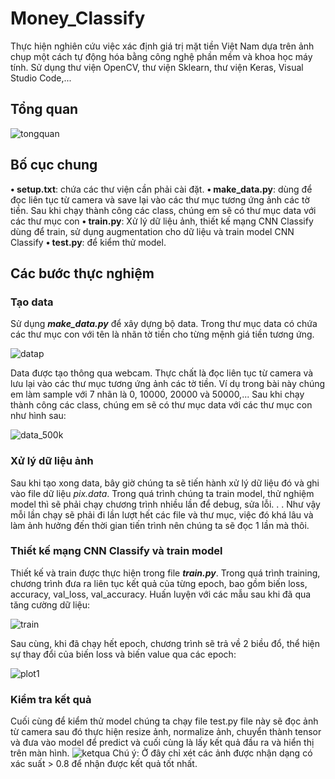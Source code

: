 # Money_Classify

Thực hiện nghiên cứu việc xác định giá trị mặt tiền Việt Nam dựa trên ảnh chụp một cách tự động hóa bằng công nghệ phần mềm và khoa học máy tính. Sử dụng thư viện OpenCV, thư viện Sklearn, thư viện Keras, Visual Studio Code,...
## Tổng quan

![tongquan](https://github.com/nmhieu02/Money_Classify/assets/133008099/b297ce55-f0c0-47fb-a392-63a8fb4fe439)

## Bố cục chung

**• setup.txt**: chứa các thư viện cần phải cài đặt.
**• make_data.py**: dùng để đọc liên tục từ camera và save lại vào các thư mục tương ứng ảnh các tờ tiền. Sau khi chạy thành công các class, chúng em sẽ có thư mục data với các thư mục con
**• train.py**: Xử lý dữ liệu ảnh, thiết kế mạng CNN Classify dùng để train, sử dụng augmentation cho dữ liệu và train model CNN Classify
**• test.py**: để kiểm thử model.

## Các bước thực nghiệm
### Tạo data
Sử dụng _**make_data.py**_ để xây dựng bộ data. Trong thư mục data có chứa các thư mục con với tên là nhãn tờ tiền cho từng mệnh giá tiền tương ứng.

![datap](https://github.com/nmhieu02/Money_Classify/assets/133008099/a86f3aab-c0ca-4289-b956-b88a9826e53e)

Data được tạo thông qua webcam. Thực chất là đọc liên tục từ camera và lưu lại vào các thư mục tương ứng ảnh các tờ tiền. Ví dụ trong bài này chúng em làm sample với 7 nhãn là 0, 10000, 20000 và 50000,... Sau khi chạy thành công các class, chúng em sẽ có thư mục data với các thư mục con như hình sau:

![data_500k](https://github.com/nmhieu02/Money_Classify/assets/133008099/d3bf77de-b08f-4bd9-97d0-5e0ce07611c7)

### Xử lý dữ liệu ảnh
Sau khi tạo xong data, bây giờ chúng ta sẽ tiến hành xử lý dữ liệu đó và ghi vào file dữ liệu _pix.data_. Trong quá trình chúng ta train model, thử nghiệm model thì sẽ phải chạy chương trình nhiều lần để debug, sửa lỗi. . . Như vậy mỗi lần chạy sẽ phải đi lần lượt hết các file và thư mục, việc đó khá lâu và làm ảnh hưởng đến thời gian tiến trình nên chúng ta sẽ đọc 1 lần mà thôi.

###  Thiết kế mạng CNN Classify và train model
Thiết kế và train được thực hiện trong file _**train.py**_. Trong quá trình training, chương trình đưa ra liên tục kết quả của từng epoch, bao gồm biến loss, accuracy, val_loss, val_accuracy.
Huấn luyện với các mẫu sau khi đã qua tăng cường dữ liệu:

![train](https://github.com/nmhieu02/Money_Classify/assets/133008099/cc8e5640-dedd-45f3-988a-6474793868d7)

Sau cùng, khi đã chạy hết epoch, chương trình sẽ trả về 2 biều đổ, thể hiện sự thay đổi của biến loss và biến value qua các epoch:

![plot1](https://github.com/nmhieu02/Money_Classify/assets/133008099/7e16bd8c-a428-4d0e-8ab5-c470df2f4ebc)

### Kiểm tra kết quả
Cuối cùng để kiểm thử model chúng ta chạy file test.py file này sẽ đọc ảnh từ camera sau đó thực hiện resize ảnh, normalize ảnh, chuyển thành tensor và đưa vào model để predict và cuối cùng là lấy kết quả đầu ra và hiển thị trên màn hình.
![ketqua](https://github.com/nmhieu02/Money_Classify/assets/133008099/70f48d44-ec3d-4b99-97a3-c1b05ccbdc41)
Chú ý: Ở đây chỉ xét các ảnh được nhận dạng có xác suất > 0.8 để nhận được kết quả tốt nhất.
